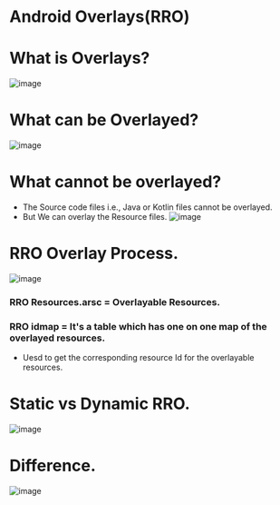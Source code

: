 # Android Overlays(RRO)


# What is Overlays?
![image](https://github.com/user-attachments/assets/df0d1873-e996-4f88-b099-2dae026568a4)


# What can be Overlayed?
![image](https://github.com/user-attachments/assets/5850a664-39f5-4558-a9d4-dfd22b4d3e56)


# What cannot be overlayed?
- The Source code files i.e., Java or Kotlin files cannot be overlayed.
- But We can overlay the Resource files.
![image](https://github.com/user-attachments/assets/7dc08772-c0dd-4ac7-8ce2-2ec8bd3581cf)


# RRO Overlay Process.

![image](https://github.com/user-attachments/assets/f924c490-cd17-4b7f-b1bf-4c328879d44d)


### RRO Resources.arsc = Overlayable Resources.
### RRO idmap = It's a table which has one on one map of the overlayed resources.
 - Uesd to get the corresponding resource Id for the overlayable resources.

# Static vs Dynamic RRO.

![image](https://github.com/user-attachments/assets/00fb67be-0fc9-4885-845a-4b9c84d567ae)

# Difference.
![image](https://github.com/user-attachments/assets/d25af671-b1ba-4e54-a4d4-9c6167071138)
